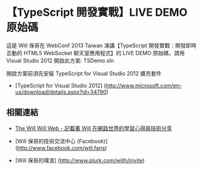 【TypeScript 開發實戰】LIVE DEMO 原始碼
======================

這是 Will 保哥在 WebConf 2013 Taiwan 演講【TypeScript 開發實戰：開發即時互動的 HTML5 WebSocket 聊天室應用程式】的 LIVE DEMO 原始碼，請用 Visual Studio 2012 開啟此方案: TSDemo.sln

開啟方案前須先安裝 TypeScript for Visual Studio 2012 擴充套件

* [TypeScript for Visual Studio 2012] (http://www.microsoft.com/en-us/download/details.aspx?id=34790)
   
  
相關連結
-----------------

* [The Will Will Web - 記載著 Will 在網路世界的學習心得與技術分享](http://blog.miniasp.com/) 

* [Will 保哥的技術交流中心 (Facebook)] (http://www.facebook.com/will.fans)

* [Will 保哥的噗浪] (http://www.plurk.com/willh/invite)
